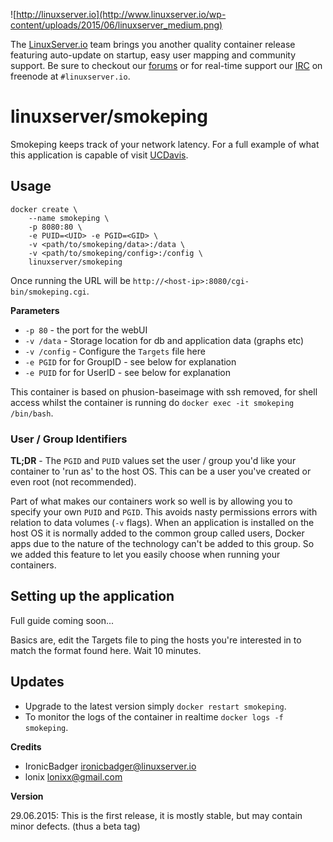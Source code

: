 ![http://linuxserver.io](http://www.linuxserver.io/wp-content/uploads/2015/06/linuxserver_medium.png)

The [LinuxServer.io](http://linuxserver.io) team brings you another quality container release featuring auto-update on startup, easy user mapping and community support. Be sure to checkout our [forums](http://forum.linuxserver.io) or for real-time support our [IRC](http://www.linuxserver.io/index.php/irc/) on freenode at `#linuxserver.io`.

# linuxserver/smokeping

Smokeping keeps track of your network latency. For a full example of what this application is capable of visit [UCDavis](http://smokeping.ucdavis.edu/cgi-bin/smokeping.fcgi).

## Usage

```
docker create \
	--name smokeping \
	-p 8080:80 \
	-e PUID=<UID> -e PGID=<GID> \
	-v <path/to/smokeping/data>:/data \
	-v <path/to/smokeping/config>:/config \
	linuxserver/smokeping
```

Once running the URL will be `http://<host-ip>:8080/cgi-bin/smokeping.cgi`.

**Parameters**

* `-p 80` - the port for the webUI
* `-v /data` - Storage location for db and application data (graphs etc)
* `-v /config` - Configure the `Targets` file here
* `-e PGID` for for GroupID - see below for explanation
* `-e PUID` for for UserID - see below for explanation

This container is based on phusion-baseimage with ssh removed, for shell access whilst the container is running do `docker exec -it smokeping /bin/bash`.

### User / Group Identifiers

**TL;DR** - The `PGID` and `PUID` values set the user / group you'd like your container to 'run as' to the host OS. This can be a user you've created or even root (not recommended).

Part of what makes our containers work so well is by allowing you to specify your own `PUID` and `PGID`. This avoids nasty permissions errors with relation to data volumes (`-v` flags). When an application is installed on the host OS it is normally added to the common group called users, Docker apps due to the nature of the technology can't be added to this group. So we added this feature to let you easily choose when running your containers.

## Setting up the application 

Full guide coming soon...

Basics are, edit the Targets file to ping the hosts you're interested in to match the format found here. Wait 10 minutes.

## Updates

* Upgrade to the latest version simply `docker restart smokeping`.
* To monitor the logs of the container in realtime `docker logs -f smokeping`.


**Credits**

* IronicBadger <ironicbadger@linuxserver.io>
* lonix <lonixx@gmail.com>

**Version**

29.06.2015: This is the first release, it is mostly stable, but may contain minor defects. (thus a beta tag)